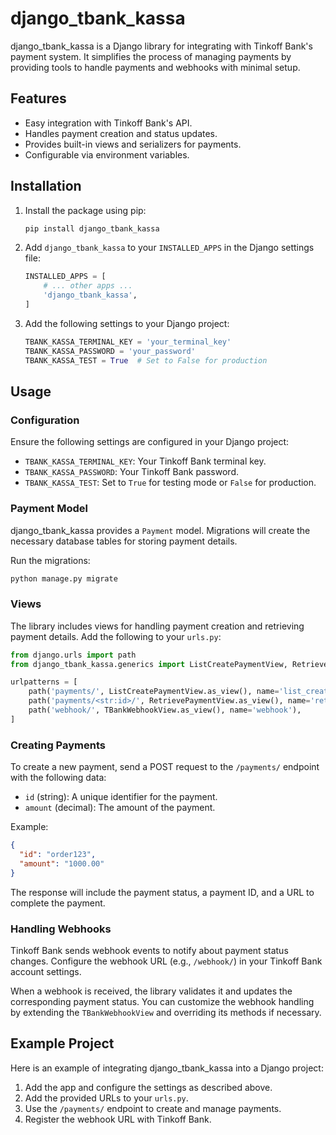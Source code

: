 # django_tbank_kassa

django_tbank_kassa is a Django library for integrating with Tinkoff Bank's payment system. It simplifies the process of managing payments by providing tools to handle payments and webhooks with minimal setup.

## Features

- Easy integration with Tinkoff Bank's API.
- Handles payment creation and status updates.
- Provides built-in views and serializers for payments.
- Configurable via environment variables.

## Installation

1. Install the package using pip:
   ```bash
   pip install django_tbank_kassa
   ```

2. Add `django_tbank_kassa` to your `INSTALLED_APPS` in the Django settings file:
   ```python
   INSTALLED_APPS = [
       # ... other apps ...
       'django_tbank_kassa',
   ]
   ```

3. Add the following settings to your Django project:
   ```python
   TBANK_KASSA_TERMINAL_KEY = 'your_terminal_key'
   TBANK_KASSA_PASSWORD = 'your_password'
   TBANK_KASSA_TEST = True  # Set to False for production
   ```

## Usage

### Configuration

Ensure the following settings are configured in your Django project:

- `TBANK_KASSA_TERMINAL_KEY`: Your Tinkoff Bank terminal key.
- `TBANK_KASSA_PASSWORD`: Your Tinkoff Bank password.
- `TBANK_KASSA_TEST`: Set to `True` for testing mode or `False` for production.

### Payment Model

django_tbank_kassa provides a `Payment` model. Migrations will create the necessary database tables for storing payment details.

Run the migrations:
```bash
python manage.py migrate
```

### Views

The library includes views for handling payment creation and retrieving payment details. Add the following to your `urls.py`:

```python
from django.urls import path
from django_tbank_kassa.generics import ListCreatePaymentView, RetrievePaymentView, TBankWebhookView

urlpatterns = [
    path('payments/', ListCreatePaymentView.as_view(), name='list_create_payment'),
    path('payments/<str:id>/', RetrievePaymentView.as_view(), name='retrieve_payment'),
    path('webhook/', TBankWebhookView.as_view(), name='webhook'),
]
```

### Creating Payments

To create a new payment, send a POST request to the `/payments/` endpoint with the following data:

- `id` (string): A unique identifier for the payment.
- `amount` (decimal): The amount of the payment.

Example:
```json
{
  "id": "order123",
  "amount": "1000.00"
}
```
The response will include the payment status, a payment ID, and a URL to complete the payment.

### Handling Webhooks

Tinkoff Bank sends webhook events to notify about payment status changes. Configure the webhook URL (e.g., `/webhook/`) in your Tinkoff Bank account settings.

When a webhook is received, the library validates it and updates the corresponding payment status. You can customize the webhook handling by extending the `TBankWebhookView` and overriding its methods if necessary.

## Example Project

Here is an example of integrating django_tbank_kassa into a Django project:

1. Add the app and configure the settings as described above.
2. Add the provided URLs to your `urls.py`.
3. Use the `/payments/` endpoint to create and manage payments.
4. Register the webhook URL with Tinkoff Bank.
